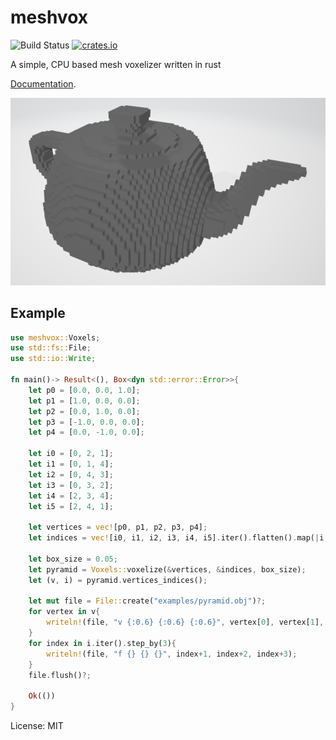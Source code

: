 # meshvox
![Build Status](https://github.com/daidanretsu/meshvox/workflows/Rust/badge.svg) [![crates.io](https://img.shields.io/crates/v/meshvox.svg)](https://crates.io/crates/meshvox)

A simple, CPU based mesh voxelizer written in rust

[Documentation](https://docs.rs/meshvox/).

![](teapot.png)

## Example
```rust
use meshvox::Voxels;
use std::fs::File;
use std::io::Write;

fn main()-> Result<(), Box<dyn std::error::Error>>{
    let p0 = [0.0, 0.0, 1.0];
    let p1 = [1.0, 0.0, 0.0];
    let p2 = [0.0, 1.0, 0.0];
    let p3 = [-1.0, 0.0, 0.0];
    let p4 = [0.0, -1.0, 0.0];

    let i0 = [0, 2, 1];
    let i1 = [0, 1, 4];
    let i2 = [0, 4, 3];
    let i3 = [0, 3, 2];
    let i4 = [2, 3, 4];
    let i5 = [2, 4, 1];

    let vertices = vec![p0, p1, p2, p3, p4];
    let indices = vec![i0, i1, i2, i3, i4, i5].iter().flatten().map(|i|*i).collect::<Vec<_>>();

    let box_size = 0.05;
    let pyramid = Voxels::voxelize(&vertices, &indices, box_size);
    let (v, i) = pyramid.vertices_indices();
    
    let mut file = File::create("examples/pyramid.obj")?;
    for vertex in v{
        writeln!(file, "v {:0.6} {:0.6} {:0.6}", vertex[0], vertex[1], vertex[2]);
    }
    for index in i.iter().step_by(3){
        writeln!(file, "f {} {} {}", index+1, index+2, index+3);
    }
    file.flush()?;

    Ok(())
}
```

License: MIT